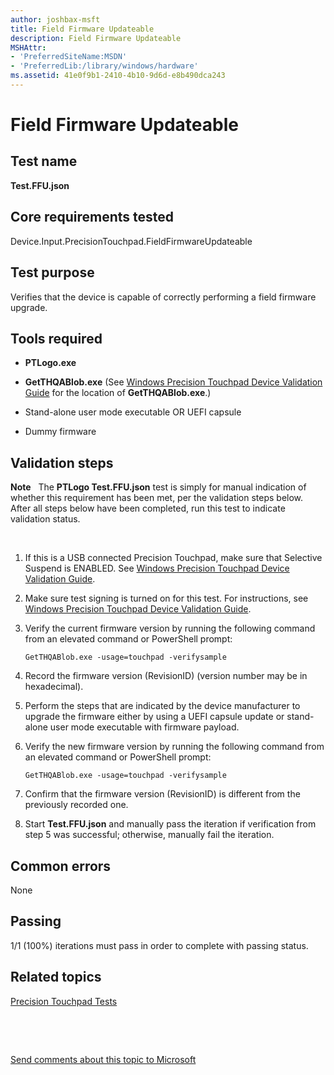 ```yaml
---
author: joshbax-msft
title: Field Firmware Updateable
description: Field Firmware Updateable
MSHAttr:
- 'PreferredSiteName:MSDN'
- 'PreferredLib:/library/windows/hardware'
ms.assetid: 41e0f9b1-2410-4b10-9d6d-e8b490dca243
---
```


# Field Firmware Updateable


## Test name


**Test.FFU.json**

## Core requirements tested


Device.Input.PrecisionTouchpad.FieldFirmwareUpdateable

## Test purpose


Verifies that the device is capable of correctly performing a field firmware upgrade.

## Tools required


-   **PTLogo.exe**

-   **GetTHQABlob.exe** (See [Windows Precision Touchpad Device Validation Guide](windows-precision-touchpad-device-validation-guide.md#gen) for the location of **GetTHQABlob.exe**.)

-   Stand-alone user mode executable OR UEFI capsule

-   Dummy firmware

## Validation steps


**Note**  
The **PTLogo Test.FFU.json** test is simply for manual indication of whether this requirement has been met, per the validation steps below. After all steps below have been completed, run this test to indicate validation status.

 

1.  If this is a USB connected Precision Touchpad, make sure that Selective Suspend is ENABLED. See [Windows Precision Touchpad Device Validation Guide](windows-precision-touchpad-device-validation-guide.md#selectsuspend).

2.  Make sure test signing is turned on for this test. For instructions, see [Windows Precision Touchpad Device Validation Guide](windows-precision-touchpad-device-validation-guide.md#gen).

3.  Verify the current firmware version by running the following command from an elevated command or PowerShell prompt:

    ``` syntax
    GetTHQABlob.exe -usage=touchpad -verifysample
    ```

4.  Record the firmware version (RevisionID) (version number may be in hexadecimal).

5.  Perform the steps that are indicated by the device manufacturer to upgrade the firmware either by using a UEFI capsule update or stand-alone user mode executable with firmware payload.

6.  Verify the new firmware version by running the following command from an elevated command or PowerShell prompt:

    ``` syntax
    GetTHQABlob.exe -usage=touchpad -verifysample
    ```

7.  Confirm that the firmware version (RevisionID) is different from the previously recorded one.

8.  Start **Test.FFU.json** and manually pass the iteration if verification from step 5 was successful; otherwise, manually fail the iteration.

## Common errors


None

## Passing


1/1 (100%) iterations must pass in order to complete with passing status.

## Related topics


[Precision Touchpad Tests](precision-touchpad-tests.md)

 

 

[Send comments about this topic to Microsoft](mailto:wsddocfb@microsoft.com?subject=Documentation%20feedback%20%5Bp_hck\p_hck%5D:%20Field%20Firmware%20Updateable%20%20RELEASE:%20%284/27/2016%29&body=%0A%0APRIVACY%20STATEMENT%0A%0AWe%20use%20your%20feedback%20to%20improve%20the%20documentation.%20We%20don't%20use%20your%20email%20address%20for%20any%20other%20purpose,%20and%20we'll%20remove%20your%20email%20address%20from%20our%20system%20after%20the%20issue%20that%20you're%20reporting%20is%20fixed.%20While%20we're%20working%20to%20fix%20this%20issue,%20we%20might%20send%20you%20an%20email%20message%20to%20ask%20for%20more%20info.%20Later,%20we%20might%20also%20send%20you%20an%20email%20message%20to%20let%20you%20know%20that%20we've%20addressed%20your%20feedback.%0A%0AFor%20more%20info%20about%20Microsoft's%20privacy%20policy,%20see%20http://privacy.microsoft.com/default.aspx. "Send comments about this topic to Microsoft")





